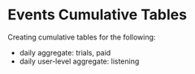 # Events Cumulative Tables

Creating cumulative tables for the following:
- daily aggregate: trials, paid
- daily user-level aggregate: listening

